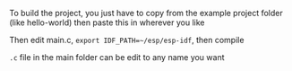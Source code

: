 To build the project, you just have to copy from the example project folder (like hello-world) then paste this in wherever you like

Then edit main.c, ``export IDF_PATH=~/esp/esp-idf``, then compile

``.c`` file in the main folder can be edit to any name you want
